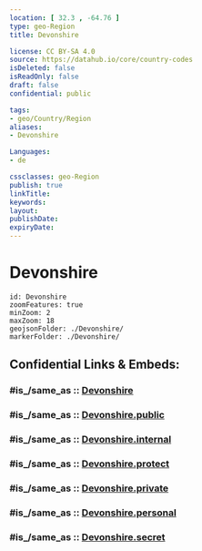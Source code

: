 ```yaml
---
location: [ 32.3 , -64.76 ] 
type: geo-Region
title: Devonshire

license: CC BY-SA 4.0
source: https://datahub.io/core/country-codes
isDeleted: false
isReadOnly: false
draft: false
confidential: public

tags:
- geo/Country/Region
aliases:
- Devonshire

Languages:
- de

cssclasses: geo-Region
publish: true
linkTitle: 
keywords: 
layout: 
publishDate: 
expiryDate: 
---
```


# Devonshire

```leaflet
id: Devonshire
zoomFeatures: true 
minZoom: 2 
maxZoom: 18
geojsonFolder: ./Devonshire/
markerFolder: ./Devonshire/
```


## Confidential Links & Embeds: 

### #is_/same_as :: [Devonshire](/_Standards/Earth/Continent/America~Caribbean/Bermuda/Counties/Devonshire.md) 

### #is_/same_as :: [Devonshire.public](/_public/Earth/Continent/America~Caribbean/Bermuda/Counties/Devonshire.public.md) 

### #is_/same_as :: [Devonshire.internal](/_internal/Earth/Continent/America~Caribbean/Bermuda/Counties/Devonshire.internal.md) 

### #is_/same_as :: [Devonshire.protect](/_protect/Earth/Continent/America~Caribbean/Bermuda/Counties/Devonshire.protect.md) 

### #is_/same_as :: [Devonshire.private](/_private/Earth/Continent/America~Caribbean/Bermuda/Counties/Devonshire.private.md) 

### #is_/same_as :: [Devonshire.personal](/_personal/Earth/Continent/America~Caribbean/Bermuda/Counties/Devonshire.personal.md) 

### #is_/same_as :: [Devonshire.secret](/_secret/Earth/Continent/America~Caribbean/Bermuda/Counties/Devonshire.secret.md)

